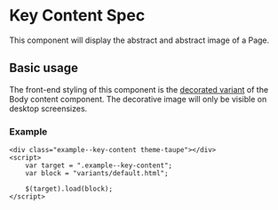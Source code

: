 ﻿# Key Content Spec

This component will display the abstract and abstract image of a Page.


## Basic usage
The front-end styling of this component is the [decorated variant](../body-content#decorated) of the Body content component. The decorative image will only be visible on desktop screensizes.

### Example
```example
<div class="example--key-content theme-taupe"></div>
<script>
	var target = ".example--key-content";
	var block = "variants/default.html";

	$(target).load(block);
</script>
```
